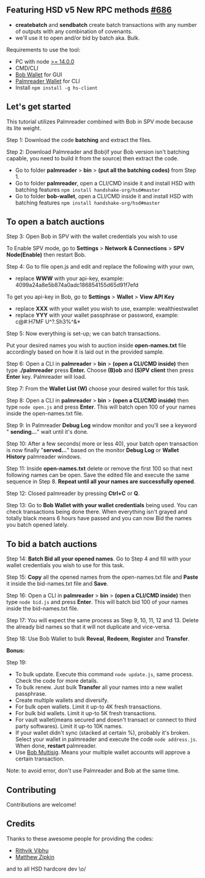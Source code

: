 ## **Featuring HSD v5 New RPC methods** [**#686**](https://github.com/handshake-org/hsd/pull/686)

- **createbatch**  and **sendbatch** create batch transactions with any number of outputs with any combination of covenants.
- we'll use it to open and/or bid by batch aka. Bulk.

Requirements to use the tool:

- PC with node [\>= 14.0.0](https://github.com/handshake-org/hsd/blob/6314c1aa08484be6d304d251b7f309f6e6a664ac/package.json#L20)
- CMD/CLI
- [Bob Wallet](https://github.com/kyokan/bob-wallet/releases) for GUI
- [Palmreader Wallet](https://github.com/pinheadmz/palmreader) for CLI
- Install `npm install -g hs-client`

## **Let's get started**

This tutorial utilizes Palmreader combined with Bob in SPV mode because its lite weight.

Step 1: Download the code **batching** and extract the files.

Step 2: Download Palmreader and Bob(if your Bob version isn't batching capable, you need to build it from the source) then extract the code.

- Go to folder **palmreader** > **bin** > **(put all the batching codes)** from Step 1.
- Go to folder **palmreader**, open a CLI/CMD inside it and install HSD with batching features `npm install handshake-org/hsd#master`
- Go to folder **bob-wallet**, open a CLI/CMD inside it and install HSD with batching features `npm install handshake-org/hsd#master`


## To **open a batch auctions**

Step 3: Open Bob in SPV with the wallet credentials you wish to use

To Enable SPV mode, go to **Settings** > **Network & Connections** > **SPV Node(Enable)** then restart Bob.

Step 4: Go to file open.js and edit and replace the following with your own,

- replace **WWW** with your api-key, example: 4099a24a8e5b874a0adc186854155d65d91f7efd

To get you api-key in Bob, go to **Settings** > **Wallet** > **View API Key**

- replace **XXX** with your wallet you wish to use, example: wealthiestwallet
- replace **YYY** with your wallet passphrase or password, example: c@#:H7MF U^?.Sh3%^&\*

Step 5: Now everything is set-up; we can batch transactions.

Put your desired names you wish to auction inside **open-names.txt** file accordingly based on how it is laid out in the provided sample.

Step 6: Open a CLI in **palmreader** > **bin** > **(open a CLI/CMD inside)** then type **./palmreader** press **Enter.** Choose **(B)ob** and **(S)PV client** then press **Enter** key. Palmreader will load.

Step 7: From the **Wallet List (W)** choose your desired wallet for this task.

Step 8: Open a CLI in **palmreader** > **bin** > **(open a CLI/CMD inside)** then type `node open.js` and press **Enter**. This will batch open 100 of your names inside the open-names.txt file.

Step 9: In Palmreader **Debug Log** window monitor and you'll see a keyword " **sending…**" wait until it's done.

Step 10: After a few seconds( more or less 40), your batch open transaction is now finally "**served…**" based on the monitor **Debug Log** or **Wallet History** palmreader windows.

Step 11: Inside **open-names.txt** delete or remove the first 100 so that next following names can be open. Save the edited file and execute the same sequence in Step 8. **Repeat until all your names are successfully opened**.

Step 12: Closed palmreader by pressing **Ctrl+C** or **Q**.

Step 13: Go to **Bob Wallet with your wallet credentials** being used. You can check transactions being done there. When everything isn't grayed and totally black means 6 hours have passed and you can now Bid the names you batch opened lately.


## To **bid a batch auctions**

Step 14: **Batch Bid all your opened names**. Go to Step 4 and fill with your wallet credentials you wish to use for this task.

Step 15: **Copy** all the opened names from the open-names.txt file and **Paste** it inside the bid-names.txt file and **Save**.

Step 16: Open a CLI in **palmreader** > **bin** > **(open a CLI/CMD inside)** then type `node bid.js` and press **Enter**. This will batch bid 100 of your names inside the bid-names.txt file.

Step 17: You will expect the same process as Step 9, 10, 11, 12 and 13. Delete the already bid names so that it will not duplicate and vice-versa.

Step 18: Use Bob Wallet to bulk **Reveal**, **Redeem**, **Register** and **Transfer**.

**Bonus:**

 Step 19:

- To bulk update. Execute this command `node update.js`, same process. Check the code for more details.
- To bulk renew. Just bulk **Transfer** all your names into a new wallet passphrase.
- Create multiple wallets and diversify.
- For bulk open wallets. Limit it up-to 4K fresh transactions.
- For bulk bid wallets. Limit it up-to 5K fresh transactions.
- For vault wallet(means secured and doesn't transact or connect to third party softwares). Limit it up-to 10K names.
- If your wallet didn't sync (stacked at certain %), probably it's broken. Select your wallet in palmreader and execute the code `node address.js`. When done, **restart** palmreader.
- Use [Bob Multisig](https://discord.com/channels/822591034202521641/822591754477371443/1039817135507128370). Means your multiple wallet accounts will approve a certain transaction.

Note: to avoid error, don't use Palmreader and Bob at the same time.

## Contributing
Contributions are welcome!

## Credits
Thanks to these awesome people for providing the codes:
- [Rithvik Vibhu](https://github.com/rithvikvibhu)
- [Matthew Zipkin](https://github.com/pinheadmz)

and to all HSD hardcore dev \o/